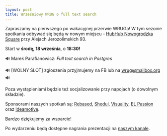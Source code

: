 ```yaml
---
layout: post
title: Wrześniowy WRUG o full text search
---
```


Zapraszamy na pierwszego po wakacyjnej przerwie WRUGa!
W tym sezonie spotkania odbywać się będą w nowym miejscu - [HubHub Nowogrodzka Square](https://www.hubhub.com/pl/warsaw-nowogrodzka-square-2/) przy Alejach Jerozolimskich 93.

Start w **środę, 18 września**, o **18:30!**

🔊 Marek Parafianowicz: _Full text search in Postgres_

🔊 [WOLNY SLOT] zgłoszenia przyjmujemy na FB lub na wrug@mailbox.org 🔊

Poza wystąpieniami będzie też socjalizowanie przy napojach (o dowolnym składzie).

Sponsorami naszych spotkań są:
[Rebased](https://rebased.pl/),
[Shedul](https://www.shedul.com/),
[Visuality](http://www.visuality.pl/),
[EL Passion](https://www.elpassion.com/) oraz
[Ideamotive](https://ideamotive.co/).

Bardzo dziękujemy za wsparcie!

Po wydarzeniu będą dostępne nagrania prezentacji na [naszym kanale](https://www.youtube.com/channel/UCfpVS9gIDwdJETGsBZSm5Xw).
